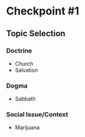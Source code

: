 # Checkpoint #1

## Topic Selection

### Doctrine
- Church
- Salvation

### Dogma
- Sabbath

### Social Issue/Context
- Marijuana